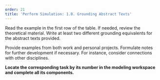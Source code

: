 ```yaml
---
order: 21
title: 'Perform Simulation: 1.8. Grounding Abstract Texts'
---
```


Read the example in the first row of the table. If needed, review the theoretical material. Write at least two different grounding equivalents for the abstract texts provided.

Provide examples from both work and personal projects. Formulate notes for further development if necessary. For instance, consider connections with other disciplines.

**Locate the corresponding task by its number in the modeling workspace and complete all its components.**